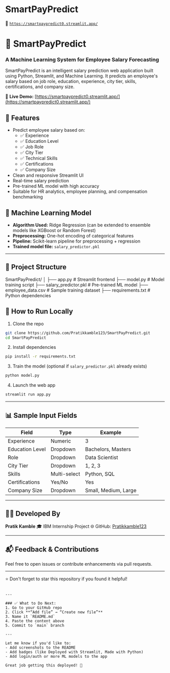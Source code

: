 # SmartPayPredict


🔗 [`https://smartpaypredict0.streamlit.app/`](https://smartpaypredict0.streamlit.app/)


# 💼 SmartPayPredict

### A Machine Learning System for Employee Salary Forecasting

SmartPayPredict is an intelligent salary prediction web application built using Python, Streamlit, and Machine Learning. It predicts an employee's salary based on job role, education, experience, city tier, skills, certifications, and company size.

🔗 **Live Demo:** [https://smartpaypredict0.streamlit.app/](https://smartpaypredict0.streamlit.app/)



## 📌 Features

- Predict employee salary based on:
  - ✅ Experience
  - ✅ Education Level
  - ✅ Job Role
  - ✅ City Tier
  - ✅ Technical Skills
  - ✅ Certifications
  - ✅ Company Size
- Clean and responsive Streamlit UI
- Real-time salary prediction
- Pre-trained ML model with high accuracy
- Suitable for HR analytics, employee planning, and compensation benchmarking


## 🧠 Machine Learning Model

- **Algorithm Used:** Ridge Regression (can be extended to ensemble models like XGBoost or Random Forest)
- **Preprocessing:** One-hot encoding of categorical features
- **Pipeline:** Scikit-learn pipeline for preprocessing + regression
- **Trained model file:** `salary_predictor.pkl`

---

## 📂 Project Structure


SmartPayPredict/
│
├── app.py                  # Streamlit frontend
├── model.py                # Model training script
├── salary_predictor.pkl    # Pre-trained ML model
├── employee_data.csv       # Sample training dataset
├── requirements.txt        # Python dependencies

## 🚀 How to Run Locally

1. Clone the repo

```bash
git clone https://github.com/Pratikkamble123/SmartPayPredict.git
cd SmartPayPredict
```

2. Install dependencies

```bash
pip install -r requirements.txt
```

3. Train the model (optional if `salary_predictor.pkl` already exists)

```bash
python model.py
```

4. Launch the web app

```bash
streamlit run app.py
```

---

## 📊 Sample Input Fields

| Field           | Type         | Example              |
| --------------- | ------------ | -------------------- |
| Experience      | Numeric      | 3                    |
| Education Level | Dropdown     | Bachelors, Masters   |
| Role            | Dropdown     | Data Scientist       |
| City Tier       | Dropdown     | 1, 2, 3              |
| Skills          | Multi-select | Python, SQL          |
| Certifications  | Yes/No       | Yes                  |
| Company Size    | Dropdown     | Small, Medium, Large |

---

## 👨‍💻 Developed By

**Pratik Kamble**
🎓 IBM Internship Project
🌐 GitHub: [Pratikkamble123](https://github.com/Pratikkamble123)

---

## 📬 Feedback & Contributions

Feel free to open issues or contribute enhancements via pull requests.

---

⭐️ Don't forget to star this repository if you found it helpful!

```

---

### ✅ What to Do Next:
1. Go to your GitHub repo
2. Click **“Add file” → “Create new file”**
3. Name it `README.md`
4. Paste the content above
5. Commit to `main` branch

---

Let me know if you'd like to:
- Add screenshots to the README
- Add badges (like Deployed with Streamlit, Made with Python)
- Add login/auth or more ML models to the app

Great job getting this deployed! 🚀
```
